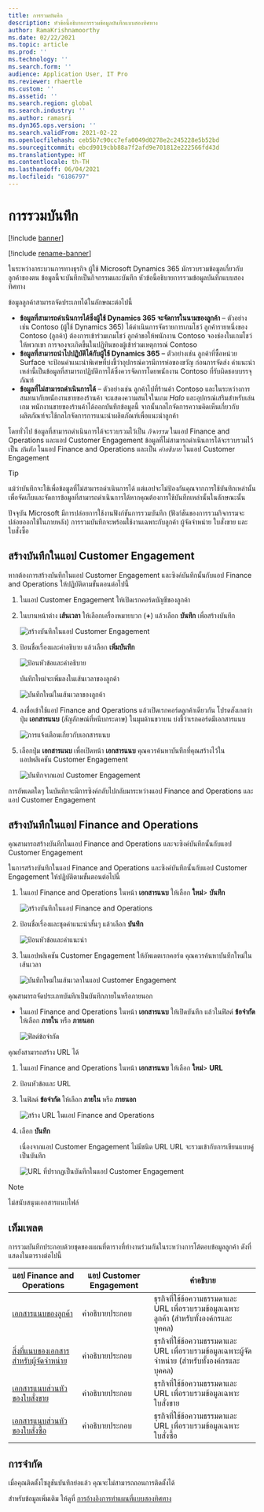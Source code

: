 ```yaml
---
title: การรวมบันทึก
description: หัวข้อนี้อธิบายการรวมข้อมูลบันทึกแบบสองทิศทาง
author: RamaKrishnamoorthy
ms.date: 02/22/2021
ms.topic: article
ms.prod: ''
ms.technology: ''
ms.search.form: ''
audience: Application User, IT Pro
ms.reviewer: rhaertle
ms.custom: ''
ms.assetid: ''
ms.search.region: global
ms.search.industry: ''
ms.author: ramasri
ms.dyn365.ops.version: ''
ms.search.validFrom: 2021-02-22
ms.openlocfilehash: ceb5b7c90cc7efa0049d0278e2c245228e5b52bd
ms.sourcegitcommit: ebcd9019cbb88a7f2afd9e701812e222566fd43d
ms.translationtype: HT
ms.contentlocale: th-TH
ms.lasthandoff: 06/04/2021
ms.locfileid: "6186797"
---
```

# <a name="note-integration"></a>การรวมบันทึก

[!include [banner](../../includes/banner.md)]

[!include [rename-banner](~/includes/cc-data-platform-banner.md)]

ในระหว่างกระบวนการทางธุรกิจ ผู้ใช้ Microsoft Dynamics 365 มักรวบรวมข้อมูลเกี่ยวกับลูกค้าของตน ข้อมูลนี้จะบันทึกเป็นกิจกรรมและบันทึก หัวข้อนี้อธิบายการรวมข้อมูลบันทึกแบบสองทิศทาง

ข้อมูลลูกค้าสามารถจัดประเภทได้ในลักษณะต่อไปนี้

+ **ข้อมูลที่สามารถดำเนินการได้ซึ่งผู้ใช้ Dynamics 365 จะจัดการในนามของลูกค้า** – ตัวอย่างเช่น Contoso (ผู้ใช้ Dynamics 365) ได้ดำเนินการจัดรายการเกมโชว์ ลูกค้ารายหนึ่งของ Contoso (ลูกค้า) ต้องการเข้าร่วมเกมโชว์ ลูกค้าขอให้พนักงาน Contoso จองช่องในเกมโชว์ให้พวกเขา การจองจะเกิดขึ้นในปฏิทินของผู้เข้าร่วมเหตุการณ์ Contoso
+ **ข้อมูลที่สามารถนําไปปฏิบัติได้กับผู้ใช้ Dynamics 365**  – ตัวอย่างเช่น ลูกค้าที่ซื้อหน่วย Surface จะป้อนคําแนะนําพิเศษที่บ่งชี้ว่าอุปกรณ์ควรมีการห่อของขวัญ ก่อนการจัดส่ง คําแนะนําเหล่านี้เป็นข้อมูลที่สามารถปฏิบัติการได้ซึ่งควรจัดการโดยพนักงาน Contoso ที่รับผิดชอบบรรจุภัณฑ์
+ **ข้อมูลที่ไม่สามารถดำเนินการได้** – ตัวอย่างเช่น ลูกค้าไปที่ร้านค้า Contoso และในระหว่างการสนทนากับพนักงานขายของร้านค้า จะแสดงความสนใจในเกม *Halo* และอุปกรณ์เสริมสำหรับเล่นเกม พนักงานขายของร้านค้าได้ออกบันทึกข้อมูลนี้ จากนั้นกลไกจัดการความคิดเห็นเกี่ยวกับผลิตภัณฑ์จะใช้กลไกจัดการการแนะนำผลิตภัณฑ์เพื่อแนะนำลูกค้า

โดยทั่วไป ข้อมูลที่สามารถดำเนินการได้จะรวบรวมไว้เป็น *กิจกรรม* ในแอป Finance and Operations และแอป Customer Engagement ข้อมูลที่ไม่สามารถดำเนินการได้จะรวบรวมไว้เป็น *บันทึก* ในแอป Finance and Operations และเป็น *คำอธิบาย* ในแอป Customer Engagement

> [!TIP]
> แม้ว่าบันทึกจะใช้เพื่อข้อมูลที่ไม่สามารถดำเนินการได้ แต่แอปจะไม่ป้องกันคุณจากการใช้บันทึกเหล่านั้นเพื่อจัดเก็บและจัดการข้อมูลที่สามารถดำเนินการได้หากคุณต้องการใช้บันทึกเหล่านั้นในลักษณะนั้น

ปัจจุบัน Microsoft มีการปล่อยการใช้งานฟังก์ชันการรวมบันทึก (ฟังก์ชันของการรวมกิจกรรมจะปล่อยออกใช้ในภายหลัง) การรวมบันทึกจะพร้อมใช้งานเฉพาะกับลูกค้า ผู้จัดจำหน่าย ใบสั่งขาย และใบสั่งซื้อ

## <a name="create-a-note-in-a-customer-engagement-app"></a>สร้างบันทึกในแอป Customer Engagement

หากต้องการสร้างบันทึกในแอป Customer Engagement และซิงค์บันทึกนั้นกับแอป Finance and Operations ให้ปฏิบัติตามขั้นตอนต่อไปนี้

1. ในแอป Customer Engagement ให้เปิดเรกคอร์ดบัญชีของลูกค้า
2. ในบานหน้าต่าง **เส้นเวลา** ให้เลือกเครื่องหมายบวก (**+**) แล้วเลือก **บันทึก** เพื่อสร้างบันทึก

    ![สร้างบันทึกในแอป Customer Engagement](media/notes-ce-1.png)

3. ป้อนชื่อเรื่องและคำอธิบาย แล้วเลือก **เพิ่มบันทึก**

    ![ป้อนหัวข้อและคำอธิบาย](media/notes-ce-2.png)

    บันทึกใหม่จะเพิ่มลงในเส้นเวลาของลูกค้า

    ![บันทึกใหม่ในเส้นเวลาของลูกค้า](media/notes-ce-3.png)

4. ลงชื่อเข้าใช้แอป Finance and Operations แล้วเปิดเรกคอร์ดลูกค้าเดียวกัน โปรดสังเกตว่าปุ่ม **เอกสารแนบ** (สัญลักษณ์ที่หนีบกระดาษ) ในมุมด้านขวาบน บ่งชี้ว่าเรกคอร์ดมีเอกสารแนบ

    ![การแจ้งเตือนเกี่ยวกับเอกสารแนบ](media/notes-ce-4.png)

5. เลือกปุ่ม **เอกสารแนบ** เพื่อเปิดหน้า **เอกสารแนบ** คุณควรค้นหาบันทึกที่คุณสร้างไว้ในแอปพลิเคชัน Customer Engagement

    ![บันทึกจากแอป Customer Engagement](media/notes-ce-5.png)

การอัพเดตใดๆ ในบันทึกจะมีการซิงค์กลับไปกลับมาระหว่างแอป Finance and Operations และแอป Customer Engagement

## <a name="create-a-note-in-a-finance-and-operations-app"></a>สร้างบันทึกในแอป Finance and Operations

คุณสามารถสร้างบันทึกในแอป Finance and Operations และจะซิงค์บันทึกนั้นกับแอป Customer Engagement 

ในการสร้างบันทึกในแอป Finance and Operations และซิงค์บันทึกนั้นกับแอป Customer Engagement ให้ปฏิบัติตามขั้นตอนต่อไปนี้

1. ในแอป Finance and Operations ในหน้า **เอกสารแนบ** ให้เลือก **ใหม่**\> **บันทึก**

    ![สร้างบันทึกในแอป Finance and Operations](media/notes-fo-1.png)

2. ป้อนชื่อเรื่องและชุดคําแนะนําสั้นๆ แล้วเลือก **บันทึก**

    ![ป้อนหัวข้อและคำแนะนำ](media/notes-fo-2.png)

3. ในแอปพลิเคชัน Customer Engagement ให้อัพเดตเรกคอร์ด คุณควรค้นหาบันทึกใหม่ในเส้นเวลา

    ![บันทึกใหม่ในเส้นเวลาในแอป Customer Engagement](media/notes-fo-3.png)

คุณสามารถจัดประเภทบันทึกเป็นบันทึกภายในหรือภายนอก

- ในแอป Finance and Operations ในหน้า **เอกสารแนบ** ให้เปิดบันทึก แล้วในฟิลด์ **ข้อจํากัด** ให้เลือก **ภายใน** หรือ **ภายนอก**

    ![ฟิลด์ข้อจํากัด](media/notes-fo-4.png)

คุณยังสามารถสร้าง URL ได้

1. ในแอป Finance and Operations ในหน้า **เอกสารแนบ** ให้เลือก **ใหม่**\> **URL**
2. ป้อนหัวข้อและ URL
3. ในฟิลด์ **ข้อจํากัด** ให้เลือก **ภายใน** หรือ **ภายนอก**

    ![สร้าง URL ในแอป Finance and Operations](media/notes-fo-5.png)

4. เลือก **บันทึก**

    เนื่องจากแอป Customer Engagement ไม่มีชนิด URL URL จะรวมเข้ากับการเขียนแบบคู่เป็นบันทึก

    ![URL ที่ปรากฏเป็นบันทึกในแอป Customer Engagement](media/notes-ce-6.png)

> [!NOTE]
> ไม่สนับสนุนเอกสารแนบไฟล์

## <a name="templates"></a>เท็มเพลต

การรวมบันทึกประกอบด้วยชุดของแผนที่ตารางที่ทำงานร่วมกันในระหว่างการโต้ตอบข้อมูลลูกค้า ดังที่แสดงในตารางต่อไปนี้

| แอป Finance and Operations | แอป Customer Engagement | คำอธิบาย |
|----------------------------|-------------------------|-------------|
| [เอกสารแนบของลูกค้า](mapping-reference.md#230) | คำอธิบายประกอบ | ธุรกิจที่ใช้ข้อความธรรมดาและ URL เพื่อรวบรวมข้อมูลเฉพาะลูกค้า (สำหรับทั้งองค์กรและบุคคล) |
| [สิ่งที่แนบของเอกสารสำหรับผู้จัดจำหน่าย](mapping-reference.md#231) | คำอธิบายประกอบ | ธุรกิจที่ใช้ข้อความธรรมดาและ URL เพื่อรวบรวมข้อมูลเฉพาะผู้จัดจำหน่าย (สำหรับทั้งองค์กรและบุคคล) |
| [เอกสารแนบส่วนหัวของใบสั่งขาย](mapping-reference.md#229) | คำอธิบายประกอบ | ธุรกิจที่ใช้ข้อความธรรมดาและ URL เพื่อรวบรวมข้อมูลเฉพาะใบสั่งขาย |
| [เอกสารแนบส่วนหัวของใบสั่งซื้อ](mapping-reference.md#232) | คำอธิบายประกอบ | ธุรกิจที่ใช้ข้อความธรรมดาและ URL เพื่อรวบรวมข้อมูลเฉพาะใบสั่งซื้อ |

## <a name="limitations"></a>การจำกัด

เมื่อคุณติดตั้งโซลูชันบันทึกย่อแล้ว คุณจะไม่สามารถถอนการติดตั้งได้ 

สำหรับข้อมูลเพิ่มเติม ให้ดูที่  [การอ้างอิงการทำแผนที่แบบสองทิศทาง](mapping-reference.md)
